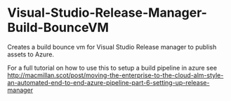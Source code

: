 # Visual-Studio-Release-Manager-Build-BounceVM
Creates a build bounce vm for Visual Studio Release manager to publish assets to Azure.

For a full tutorial on how to use this to setup a build pipeline in azure see http://macmillan.scot/post/moving-the-enterprise-to-the-cloud-alm-style-an-automated-end-to-end-azure-pipeline-part-6-setting-up-release-manager

